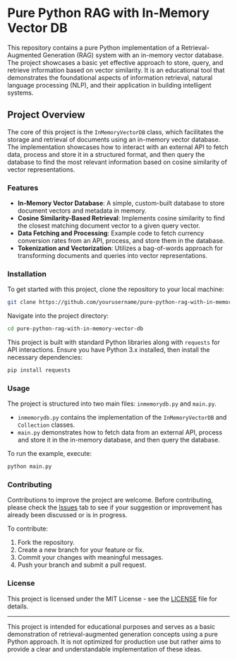# Pure Python RAG with In-Memory Vector DB

This repository contains a pure Python implementation of a Retrieval-Augmented Generation (RAG) system with an in-memory vector database. The project showcases a basic yet effective approach to store, query, and retrieve information based on vector similarity. It is an educational tool that demonstrates the foundational aspects of information retrieval, natural language processing (NLP), and their application in building intelligent systems.

## Project Overview

The core of this project is the `InMemoryVectorDB` class, which facilitates the storage and retrieval of documents using an in-memory vector database. The implementation showcases how to interact with an external API to fetch data, process and store it in a structured format, and then query the database to find the most relevant information based on cosine similarity of vector representations.

### Features

- **In-Memory Vector Database**: A simple, custom-built database to store document vectors and metadata in memory.
- **Cosine Similarity-Based Retrieval**: Implements cosine similarity to find the closest matching document vector to a given query vector.
- **Data Fetching and Processing**: Example code to fetch currency conversion rates from an API, process, and store them in the database.
- **Tokenization and Vectorization**: Utilizes a bag-of-words approach for transforming documents and queries into vector representations.

### Installation

To get started with this project, clone the repository to your local machine:

```bash
git clone https://github.com/yourusername/pure-python-rag-with-in-memory-vector-db.git
```

Navigate into the project directory:

```bash
cd pure-python-rag-with-in-memory-vector-db
```

This project is built with standard Python libraries along with `requests` for API interactions. Ensure you have Python 3.x installed, then install the necessary dependencies:

```bash
pip install requests
```

### Usage

The project is structured into two main files: `inmemorydb.py` and `main.py`.

- `inmemorydb.py` contains the implementation of the `InMemoryVectorDB` and `Collection` classes.
- `main.py` demonstrates how to fetch data from an external API, process and store it in the in-memory database, and then query the database.

To run the example, execute:

```bash
python main.py
```

### Contributing

Contributions to improve the project are welcome. Before contributing, please check the [Issues](https://github.com/xprilion/pure-python-rag-with-in-memory-vector-db/issues) tab to see if your suggestion or improvement has already been discussed or is in progress.

To contribute:
1. Fork the repository.
2. Create a new branch for your feature or fix.
3. Commit your changes with meaningful messages.
4. Push your branch and submit a pull request.

### License

This project is licensed under the MIT License - see the [LICENSE](LICENSE) file for details.

---

This project is intended for educational purposes and serves as a basic demonstration of retrieval-augmented generation concepts using a pure Python approach. It is not optimized for production use but rather aims to provide a clear and understandable implementation of these ideas.
